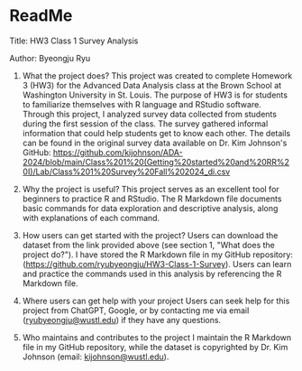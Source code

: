 # ReadMe
Title: HW3 Class 1 Survey Analysis

Author: Byeongju Ryu

1. What the project does?
  This project was created to complete Homework 3 (HW3) for the Advanced Data Analysis class at the Brown School at Washington University in St. Louis. The purpose of HW3 is for students to familiarize themselves with R language and RStudio software. Through this project, I analyzed survey data collected from students during the first session of the class. The survey gathered informal information that could help students get to know each other. The details can be found in the original survey data available on Dr. Kim Johnson's GitHub: https://github.com/kijohnson/ADA-2024/blob/main/Class%201%20(Getting%20started%20and%20RR%20I)/Lab/Class%201%20Survey%20Fall%202024_di.csv

2. Why the project is useful?
  This project serves as an excellent tool for beginners to practice R and RStudio. The R Markdown file documents basic commands for data exploration and descriptive analysis, along with explanations of each command.

3. How users can get started with the project?
  Users can download the dataset from the link provided above (see section 1, "What does the project do?"). I have stored the R Markdown file in my GitHub repository: (https://github.com/ryubyeongju/HW3-Class-1-Survey). Users can learn and practice the commands used in this analysis by referencing the R Markdown file.

4. Where users can get help with your project
  Users can seek help for this project from ChatGPT, Google, or by contacting me via email (ryubyeongju@wustl.edu) if they have any questions.

5. Who maintains and contributes to the project
  I maintain the R Markdown file in my GitHub repository, while the dataset is copyrighted by Dr. Kim Johnson (email: kijohnson@wustl.edu).
